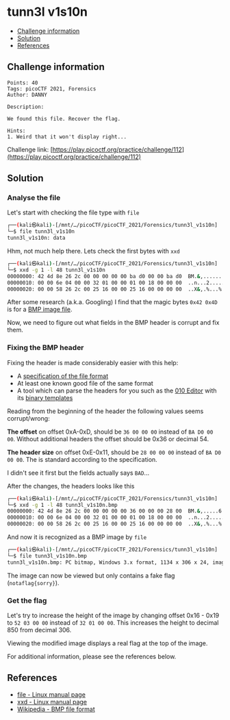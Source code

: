 # tunn3l v1s10n

- [Challenge information](#challenge-information)
- [Solution](#solution)
- [References](#references)

## Challenge information
```
Points: 40
Tags: picoCTF 2021, Forensics
Author: DANNY

Description:

We found this file. Recover the flag.
 
Hints:
1. Weird that it won't display right...
```
Challenge link: [https://play.picoctf.org/practice/challenge/112](https://play.picoctf.org/practice/challenge/112)

## Solution

### Analyse the file

Let's start with checking the file type with `file`
```bash
┌──(kali㉿kali)-[/mnt/…/picoCTF/picoCTF_2021/Forensics/tunn3l_v1s10n]
└─$ file tunn3l_v1s10n  
tunn3l_v1s10n: data
```

Hhm, not much help there. Lets check the first bytes with `xxd`
```bash
┌──(kali㉿kali)-[/mnt/…/picoCTF/picoCTF_2021/Forensics/tunn3l_v1s10n]
└─$ xxd -g 1 -l 48 tunn3l_v1s10n        
00000000: 42 4d 8e 26 2c 00 00 00 00 00 ba d0 00 00 ba d0  BM.&,...........
00000010: 00 00 6e 04 00 00 32 01 00 00 01 00 18 00 00 00  ..n...2.........
00000020: 00 00 58 26 2c 00 25 16 00 00 25 16 00 00 00 00  ..X&,.%...%.....
```

After some research (a.k.a. Googling) I find that the magic bytes `0x42 0x4D` is for a [BMP image file](https://en.wikipedia.org/wiki/BMP_file_format).

Now, we need to figure out what fields in the BMP header is corrupt and fix them.

### Fixing the BMP header

Fixing the header is made considerably easier with this help:
* A [specification of the file format](https://en.wikipedia.org/wiki/BMP_file_format)
* At least one known good file of the same format
* A tool which can parse the headers for you such as the [010 Editor](https://www.sweetscape.com/010editor/) with its [binary templates](https://www.sweetscape.com/010editor/templates.html)

Reading from the beginning of the header the following values seems corrupt/wrong:

**The offset** on offset 0xA-0xD, should be `36 00 00 00` instead of `BA D0 00 00`.
Without additional headers the offset should be 0x36 or decimal 54.

**The header size** on offset 0xE-0x11, should be `28 00 00 00` instead of `BA D0 00 00`.
The is standard according to the specification.

I didn't see it first but the fields actually says `BAD`...

After the changes, the headers looks like this
```bash
┌──(kali㉿kali)-[/mnt/…/picoCTF/picoCTF_2021/Forensics/tunn3l_v1s10n]
└─$ xxd -g 1 -l 48 tunn3l_v1s10n.bmp 
00000000: 42 4d 8e 26 2c 00 00 00 00 00 36 00 00 00 28 00  BM.&,.....6...(.
00000010: 00 00 6e 04 00 00 32 01 00 00 01 00 18 00 00 00  ..n...2.........
00000020: 00 00 58 26 2c 00 25 16 00 00 25 16 00 00 00 00  ..X&,.%...%.....
```

And now it is recognized as a BMP image by `file`
```bash
┌──(kali㉿kali)-[/mnt/…/picoCTF/picoCTF_2021/Forensics/tunn3l_v1s10n]
└─$ file tunn3l_v1s10n.bmp 
tunn3l_v1s10n.bmp: PC bitmap, Windows 3.x format, 1134 x 306 x 24, image size 2893400, resolution 5669 x 5669 px/m, cbSize 2893454, bits offset 54
```

The image can now be viewed but only contains a fake flag (`notaflag{sorry}`).

### Get the flag

Let's try to increase the height of the image by changing offset 0x16 - 0x19 to `52 03 00 00` instead of `32 01 00 00`.
This increases the height to decimal 850 from decimal 306.

Viewing the modified image displays a real flag at the top of the image.

For additional information, please see the references below.

## References

- [file - Linux manual page](https://man7.org/linux/man-pages/man1/file.1.html)
- [xxd - Linux manual page](https://linux.die.net/man/1/xxd)
- [Wikipedia - BMP file format](https://en.wikipedia.org/wiki/BMP_file_format)
